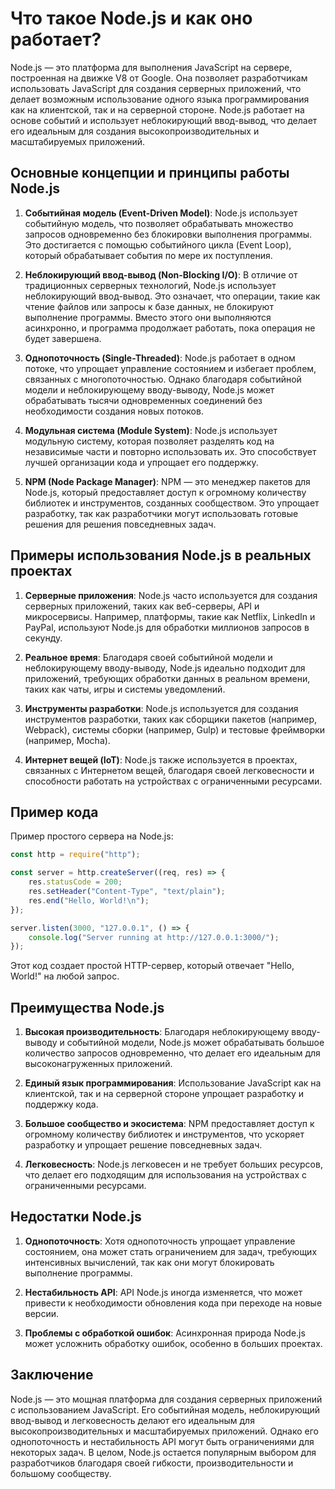 # Что такое Node.js и как оно работает?

Node.js — это платформа для выполнения JavaScript на сервере, построенная на движке V8 от Google. Она позволяет разработчикам использовать JavaScript для создания серверных приложений, что делает возможным использование одного языка программирования как на клиентской, так и на серверной стороне. Node.js работает на основе событий и использует неблокирующий ввод-вывод, что делает его идеальным для создания высокопроизводительных и масштабируемых приложений.

## Основные концепции и принципы работы Node.js

1. **Событийная модель (Event-Driven Model)**:
   Node.js использует событийную модель, что позволяет обрабатывать множество запросов одновременно без блокировки выполнения программы. Это достигается с помощью событийного цикла (Event Loop), который обрабатывает события по мере их поступления.

2. **Неблокирующий ввод-вывод (Non-Blocking I/O)**:
   В отличие от традиционных серверных технологий, Node.js использует неблокирующий ввод-вывод. Это означает, что операции, такие как чтение файлов или запросы к базе данных, не блокируют выполнение программы. Вместо этого они выполняются асинхронно, и программа продолжает работать, пока операция не будет завершена.

3. **Однопоточность (Single-Threaded)**:
   Node.js работает в одном потоке, что упрощает управление состоянием и избегает проблем, связанных с многопоточностью. Однако благодаря событийной модели и неблокирующему вводу-выводу, Node.js может обрабатывать тысячи одновременных соединений без необходимости создания новых потоков.

4. **Модульная система (Module System)**:
   Node.js использует модульную систему, которая позволяет разделять код на независимые части и повторно использовать их. Это способствует лучшей организации кода и упрощает его поддержку.

5. **NPM (Node Package Manager)**:
   NPM — это менеджер пакетов для Node.js, который предоставляет доступ к огромному количеству библиотек и инструментов, созданных сообществом. Это упрощает разработку, так как разработчики могут использовать готовые решения для решения повседневных задач.

## Примеры использования Node.js в реальных проектах

1. **Серверные приложения**:
   Node.js часто используется для создания серверных приложений, таких как веб-серверы, API и микросервисы. Например, платформы, такие как Netflix, LinkedIn и PayPal, используют Node.js для обработки миллионов запросов в секунду.

2. **Реальное время**:
   Благодаря своей событийной модели и неблокирующему вводу-выводу, Node.js идеально подходит для приложений, требующих обработки данных в реальном времени, таких как чаты, игры и системы уведомлений.

3. **Инструменты разработки**:
   Node.js используется для создания инструментов разработки, таких как сборщики пакетов (например, Webpack), системы сборки (например, Gulp) и тестовые фреймворки (например, Mocha).

4. **Интернет вещей (IoT)**:
   Node.js также используется в проектах, связанных с Интернетом вещей, благодаря своей легковесности и способности работать на устройствах с ограниченными ресурсами.

## Пример кода

Пример простого сервера на Node.js:

```javascript
const http = require("http");

const server = http.createServer((req, res) => {
	res.statusCode = 200;
	res.setHeader("Content-Type", "text/plain");
	res.end("Hello, World!\n");
});

server.listen(3000, "127.0.0.1", () => {
	console.log("Server running at http://127.0.0.1:3000/");
});
```

Этот код создает простой HTTP-сервер, который отвечает "Hello, World!" на любой запрос.

## Преимущества Node.js

1. **Высокая производительность**:
   Благодаря неблокирующему вводу-выводу и событийной модели, Node.js может обрабатывать большое количество запросов одновременно, что делает его идеальным для высоконагруженных приложений.

2. **Единый язык программирования**:
   Использование JavaScript как на клиентской, так и на серверной стороне упрощает разработку и поддержку кода.

3. **Большое сообщество и экосистема**:
   NPM предоставляет доступ к огромному количеству библиотек и инструментов, что ускоряет разработку и упрощает решение повседневных задач.

4. **Легковесность**:
   Node.js легковесен и не требует больших ресурсов, что делает его подходящим для использования на устройствах с ограниченными ресурсами.

## Недостатки Node.js

1. **Однопоточность**:
   Хотя однопоточность упрощает управление состоянием, она может стать ограничением для задач, требующих интенсивных вычислений, так как они могут блокировать выполнение программы.

2. **Нестабильность API**:
   API Node.js иногда изменяется, что может привести к необходимости обновления кода при переходе на новые версии.

3. **Проблемы с обработкой ошибок**:
   Асинхронная природа Node.js может усложнить обработку ошибок, особенно в больших проектах.

## Заключение

Node.js — это мощная платформа для создания серверных приложений с использованием JavaScript. Его событийная модель, неблокирующий ввод-вывод и легковесность делают его идеальным для высокопроизводительных и масштабируемых приложений. Однако его однопоточность и нестабильность API могут быть ограничениями для некоторых задач. В целом, Node.js остается популярным выбором для разработчиков благодаря своей гибкости, производительности и большому сообществу.
